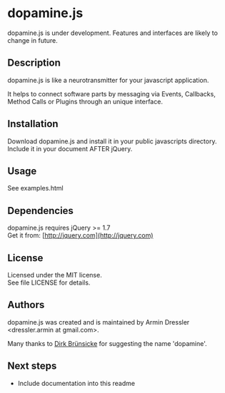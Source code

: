 # dopamine.js

dopamine.js is under development. Features and interfaces are likely to change in future.

## Description

dopamine.js is like a neurotransmitter for your javascript application.

It helps to connect software parts by messaging via Events, Callbacks, Method Calls or Plugins through an unique interface.

## Installation

Download dopamine.js and install it in your public javascripts directory.  
Include it in your document AFTER jQuery.

## Usage

See examples.html

## Dependencies

dopamine.js requires jQuery >= 1.7  
Get it from: [http://jquery.com](http://jquery.com)

## License

Licensed under the MIT license.  
See file LICENSE for details.

## Authors

dopamine.js was created and is maintained by Armin Dressler <dressler.armin at gmail.com>.

Many thanks to [Dirk Brünsicke](https://github.com/d1rk) for suggesting the name 'dopamine'.

## Next steps

- Include documentation into this readme
